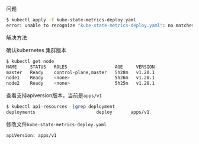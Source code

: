 问题
```bash
$ kubectl apply -f kube-state-metrics-deploy.yaml 
error: unable to recognize "kube-state-metrics-deploy.yaml": no matches for kind "Deployment" in version "extensions/v1beta1"
```
解决方法

确认kubernetes 集群版本
```bash
$ kubectl get node
NAME     STATUS   ROLES                  AGE     VERSION
master   Ready    control-plane,master   5h28m   v1.20.1
node1    Ready    <none>                 5h26m   v1.20.1
node2    Ready    <none>                 5h25m   v1.20.1
```
查看支持apiversion版本，当前是`apps/v1`

```bash
$ kubectl api-resources  |grep deployment
deployments                       deploy       apps/v1                                true         Deployment
```
修改文件`kube-state-metrics-deploy.yaml` 

```bash
apiVersion: apps/v1
```

